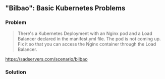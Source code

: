 ## "Bilbao": Basic Kubernetes Problems

### Problem

> There's a Kubernetes Deployment with an Nginx pod and a Load Balancer declared in the manifest.yml file. The pod is not coming up. Fix it so that you can access the Nginx container through the Load Balancer.

https://sadservers.com/scenario/bilbao

### Solution
